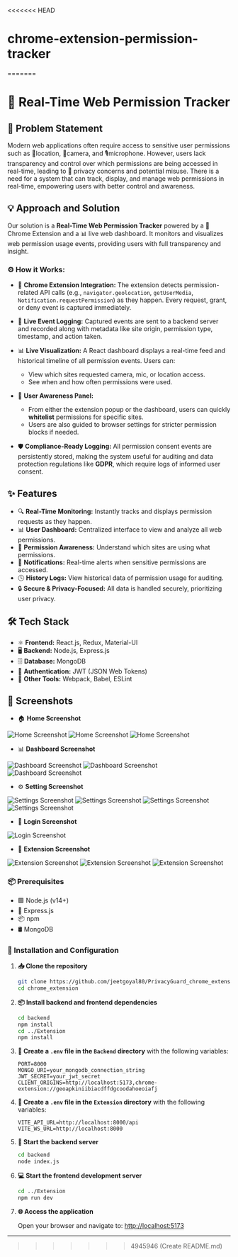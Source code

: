 <<<<<<< HEAD
# chrome-extension-permission-tracker
=======
#  🔐 Real-Time Web Permission Tracker

##  🧩 Problem Statement

Modern web applications often require access to sensitive user permissions such as 📍location, 🎥camera, and 🎙️microphone. However, users lack transparency and control over which permissions are being accessed in real-time, leading to 🛑 privacy concerns and potential misuse. There is a need for a system that can track, display, and manage web permissions in real-time, empowering users with better control and awareness.

##  💡 Approach and Solution

Our solution is a **Real-Time Web Permission Tracker** powered by a 🧩 Chrome Extension and a 📊 live web dashboard. It monitors and visualizes web permission usage events, providing users with full transparency and insight.

### ⚙️ How it Works:

-  🧩 **Chrome Extension Integration:** The extension detects permission-related API calls (e.g., `navigator.geolocation`, `getUserMedia`, `Notification.requestPermission`) as they happen. Every request, grant, or deny event is captured immediately.

- 📝 **Live Event Logging:** Captured events are sent to a backend server and recorded along with metadata like site origin, permission type, timestamp, and action taken.

-  📊 **Live Visualization:** A React dashboard displays a real-time feed and historical timeline of all permission events. Users can:
    - View which sites requested camera, mic, or location access.
    - See when and how often permissions were used.
 

-  🧠 **User Awareness Panel:**
      - From either the extension popup or the dashboard, users can quickly **whitelist** permissions for specific sites.
      - Users are also guided to browser settings for stricter permission blocks if needed.

-  🛡️ **Compliance-Ready Logging:** All permission consent events are persistently stored, making the system useful for auditing and data protection regulations like **GDPR**, which require logs of informed user consent.

## ✨ Features

-  🔍 **Real-Time Monitoring:** Instantly tracks and displays permission requests as they happen.
-  📊 **User Dashboard:** Centralized interface to view and analyze all web permissions.
-  📡 **Permission Awareness:** Understand which sites are using what permissions.
-  🔔 **Notifications:** Real-time alerts when sensitive permissions are accessed.
-  🕓 **History Logs:** View historical data of permission usage for auditing.
-  🔒 **Secure & Privacy-Focused:** All data is handled securely, prioritizing user privacy.

##  🛠️ Tech Stack

-  ⚛️ **Frontend:** React.js, Redux, Material-UI  
-  🖥️ **Backend:** Node.js, Express.js  
-  🗄️ **Database:** MongoDB  
-  🔐 **Authentication:** JWT (JSON Web Tokens)  
-  🧰 **Other Tools:** Webpack, Babel, ESLint

##  📸 Screenshots

-  🏠 **Home Screenshot**
  
![Home Screenshot](./assets/home.png)
![Home Screenshot](./assets/home-mobile.png)
![Home Screenshot](./assets/home2-mobile.png)

-  📊 **Dashboard Screenshot**
  
![Dashboard Screenshot](./assets/permission-dashboard.png)
![Dashboard Screenshot](./assets/permission-dashboard-mobile.png)
![Dashboard Screenshot](./assets/permission-dashboard-mobile2.png)

- ⚙️ **Setting Screenshot**
  
![Settings Screenshot](./assets/settings-edit-profile.png)
![Settings Screenshot](./assets/settings-profile-overview.png)
![Settings Screenshot](./assets/settings-edit-profile-mobile.png)
![Settings Screenshot](./assets/profile-updated.png)

-  🔐 **Login Screenshot**
  
![Login Screenshot](./assets/login-page.png)

-  🧩 **Extension Screenshot**
  
![Extension Screenshot](./assets/extension.jpeg)
![Extension Screenshot](./assets/extension1.jpeg)
![Extension Screenshot](./assets/extension2.jpeg)



###  📦 Prerequisites

- 🟩 Node.js (v14+)
- 🚀 Express.js
- 📦 npm
- 🛢️ MongoDB

###  🧪 Installation and Configuration

1. **📥 Clone the repository**

   ```bash
   git clone https://github.com/jeetgoyal80/PrivacyGuard_chrome_extension
   cd chrome_extension


2. **📦 Install backend and frontend dependencies**

   ```bash
   cd backend
   npm install
   cd ../Extension
   npm install
   ```

3. **🔐 Create a `.env` file in the `Backend` directory** with the following variables:

   ```env
   PORT=8000
   MONGO_URI=your_mongodb_connection_string
   JWT_SECRET=your_jwt_secret
   CLIENT_ORIGINS=http://localhost:5173,chrome-extension://geoapkiniibiacdffdgcoodahoeoiafj
   ```

4. **🔐 Create a `.env` file in the `Extension` directory** with the following variables:

   ```env
   VITE_API_URL=http://localhost:8000/api
   VITE_WS_URL=http://localhost:8000
   ```

5. **🚀 Start the backend server**

   ```bash
   cd backend
   node index.js
   ```

6. **💻 Start the frontend development server**

   ```bash
   cd ../Extension
   npm run dev
   ```

7. **🌐 Access the application**

   Open your browser and navigate to: [http://localhost:5173](http://localhost:5173)



---

>>>>>>> 4945946 (Create README.md)
